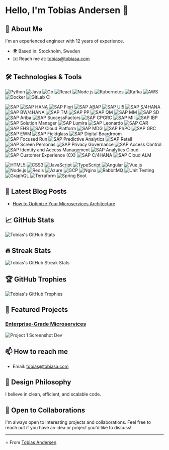 # Hello, I'm Tobias Andersen 👋

## 🚀 About Me

I'm an experienced engineer with 12 years of experience.

- 🌍  Based in: Stockholm, Sweden
- ✉️  Reach me at: [tobias@tobiasa.com](mailto:tobias@tobiasa.com)

## 🛠️ Technologies & Tools

![Python](https://img.shields.io/badge/-Python-333333?style=flat&logo=python)
![Java](https://img.shields.io/badge/-Java-333333?style=flat&logo=java)
![Go](https://img.shields.io/badge/-Go-333333?style=flat&logo=go)
![React](https://img.shields.io/badge/-React-333333?style=flat&logo=react)
![Node.js](https://img.shields.io/badge/-Node.js-333333?style=flat&logo=node.js)
![Kubernetes](https://img.shields.io/badge/-Kubernetes-333333?style=flat&logo=kubernetes)
![Kafka](https://img.shields.io/badge/-Kafka-333333?style=flat&logo=apache-kafka)
![AWS](https://img.shields.io/badge/-AWS-333333?style=flat&logo=amazon-aws)
![Docker](https://img.shields.io/badge/-Docker-333333?style=flat&logo=docker)
![GitLab CI](https://img.shields.io/badge/-GitLab%20CI-333333?style=flat&logo=gitlab)

![SAP](https://img.shields.io/badge/-SAP-333333?style=flat&logo=sap)
![SAP HANA](https://img.shields.io/badge/-SAP%20HANA-333333?style=flat&logo=sap)
![SAP Fiori](https://img.shields.io/badge/-SAP%20Fiori-333333?style=flat&logo=sap)
![SAP ABAP](https://img.shields.io/badge/-SAP%20ABAP-333333?style=flat&logo=sap)
![SAP UI5](https://img.shields.io/badge/-SAP%20UI5-333333?style=flat&logo=sap)
![SAP S/4HANA](https://img.shields.io/badge/-SAP%20S/4HANA-333333?style=flat&logo=sap)
![SAP BW/4HANA](https://img.shields.io/badge/-SAP%20BW/4HANA-333333?style=flat&logo=sap)
![SAP TM](https://img.shields.io/badge/-SAP%20TM-333333?style=flat&logo=sap)
![SAP PP](https://img.shields.io/badge/-SAP%20PP-333333?style=flat&logo=sap)
![SAP QM](https://img.shields.io/badge/-SAP%20QM-333333?style=flat&logo=sap)
![SAP MM](https://img.shields.io/badge/-SAP%20MM-333333?style=flat&logo=sap)
![SAP SD](https://img.shields.io/badge/-SAP%20SD-333333?style=flat&logo=sap)
![SAP Ariba](https://img.shields.io/badge/-SAP%20Ariba-333333?style=flat&logo=sap)
![SAP SuccessFactors](https://img.shields.io/badge/-SAP%20SuccessFactors-333333?style=flat&logo=sap)
![SAP CPGRC](https://img.shields.io/badge/-SAP%20CPGRC-333333?style=flat&logo=sap)
![SAP MII](https://img.shields.io/badge/-SAP%20MII-333333?style=flat&logo=sap)
![SAP IBP](https://img.shields.io/badge/-SAP%20IBP-333333?style=flat&logo=sap)
![SAP Solution Manager](https://img.shields.io/badge/-SAP%20Solution%20Manager-333333?style=flat&logo=sap)
![SAP Lumira](https://img.shields.io/badge/-SAP%20Lumira-333333?style=flat&logo=sap)
![SAP Leonardo](https://img.shields.io/badge/-SAP%20Leonardo-333333?style=flat&logo=sap)
![SAP CAR](https://img.shields.io/badge/-SAP%20CAR-333333?style=flat&logo=sap)
![SAP EHS](https://img.shields.io/badge/-SAP%20EHS-333333?style=flat&logo=sap)
![SAP Cloud Platform](https://img.shields.io/badge/-SAP%20Cloud%20Platform-333333?style=flat&logo=sap)
![SAP MDG](https://img.shields.io/badge/-SAP%20MDG-333333?style=flat&logo=sap)
![SAP PI/PO](https://img.shields.io/badge/-SAP%20PI/PO-333333?style=flat&logo=sap)
![SAP GRC](https://img.shields.io/badge/-SAP%20GRC-333333?style=flat&logo=sap)
![SAP EWM](https://img.shields.io/badge/-SAP%20EWM-333333?style=flat&logo=sap)
![SAP Fieldglass](https://img.shields.io/badge/-SAP%20Fieldglass-333333?style=flat&logo=sap)
![SAP Digital Boardroom](https://img.shields.io/badge/-SAP%20Digital%20Boardroom-333333?style=flat&logo=sap)
![SAP Focused Run](https://img.shields.io/badge/-SAP%20Focused%20Run-333333?style=flat&logo=sap)
![SAP Predictive Analytics](https://img.shields.io/badge/-SAP%20Predictive%20Analytics-333333?style=flat&logo=sap)
![SAP Retail](https://img.shields.io/badge/-SAP%20Retail-333333?style=flat&logo=sap)
![SAP Screen Personas](https://img.shields.io/badge/-SAP%20Screen%20Personas-333333?style=flat&logo=sap)
![SAP Privacy Governance](https://img.shields.io/badge/-SAP%20Privacy%20Governance-333333?style=flat&logo=sap)
![SAP Access Control](https://img.shields.io/badge/-SAP%20Access%20Control-333333?style=flat&logo=sap)
![SAP Identity and Access Management](https://img.shields.io/badge/-SAP%20Identity%20and%20Access%20Management-333333?style=flat&logo=sap)
![SAP Analytics Cloud](https://img.shields.io/badge/-SAP%20Analytics%20Cloud-333333?style=flat&logo=sap)
![SAP Customer Experience (CX)](https://img.shields.io/badge/-SAP%20Customer%20Experience%20(CX)-333333?style=flat&logo=sap)
![SAP C/4HANA](https://img.shields.io/badge/-SAP%20C/4HANA-333333?style=flat&logo=sap)
![SAP Cloud ALM](https://img.shields.io/badge/-SAP%20Cloud%20ALM-333333?style=flat&logo=sap)

![HTML5](https://img.shields.io/badge/-HTML5-333333?style=flat&logo=html5)
![CSS3](https://img.shields.io/badge/-CSS3-333333?style=flat&logo=css3)
![JavaScript](https://img.shields.io/badge/-JavaScript-333333?style=flat&logo=javascript)
![TypeScript](https://img.shields.io/badge/-TypeScript-333333?style=flat&logo=typescript)
![Angular](https://img.shields.io/badge/-Angular-333333?style=flat&logo=angular)
![Vue.js](https://img.shields.io/badge/-Vue.js-333333?style=flat&logo=vue.js)
![Node.js](https://img.shields.io/badge/-Node.js-333333?style=flat&logo=node.js)
![Redis](https://img.shields.io/badge/-Redis-333333?style=flat&logo=redis)
![Azure](https://img.shields.io/badge/-Azure-333333?style=flat&logo=microsoft-azure)
![GCP](https://img.shields.io/badge/-GCP-333333?style=flat&logo=google-cloud)
![Nginx](https://img.shields.io/badge/-Nginx-333333?style=flat&logo=nginx)
![RabbitMQ](https://img.shields.io/badge/-RabbitMQ-333333?style=flat&logo=rabbitmq)
![Unit Testing](https://img.shields.io/badge/-Unit%20Testing-333333?style=flat)
![GraphQL](https://img.shields.io/badge/-GraphQL-333333?style=flat&logo=graphql)
![Terraform](https://img.shields.io/badge/-Terraform-333333?style=flat&logo=terraform)
![Spring Boot](https://img.shields.io/badge/-Spring%20Boot-333333?style=flat&logo=spring)

## 📝 Latest Blog Posts

- [How to Optimize Your Microservices Architecture](https://your-blog-url.com/post-1)

## 📈 GitHub Stats

![Tobias's GitHub Stats](https://github-readme-stats.vercel.app/api?username=ta543&show_icons=true&theme=radical)

## 🔥 Streak Stats

![Tobias's GitHub Streak Stats](https://github-readme-streak-stats.herokuapp.com/?user=ta543&theme=radical)

## 🏆 GitHub Trophies

![Tobias's GitHub Trophies](https://github-profile-trophy.vercel.app/?username=ta543&theme=radical)

## 🌟 Featured Projects

### [Enterprise-Grade Microservices](https://github.com/your-github-username/project-1)
![Project 1 Screenshot](https://your-project-screenshot-url.com)
Dev

## 📫 How to reach me

- Email: [tobias@tobiasa.com](mailto:tobias@tobiasa.com)

## 🎨 Design Philosophy

I believe in clean, efficient, and scalable code.

## 🤝 Open to Collaborations

I'm always open to interesting projects and collaborations. Feel free to reach out if you have an idea or project you'd like to discuss!

---

⭐️ From [Tobias Andersen](https://github.com/ta543)
